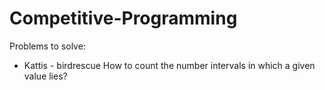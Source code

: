 # Competitive-Programming
Problems to solve:
* Kattis - birdrescue
	How to count the number intervals in which a given value lies?
